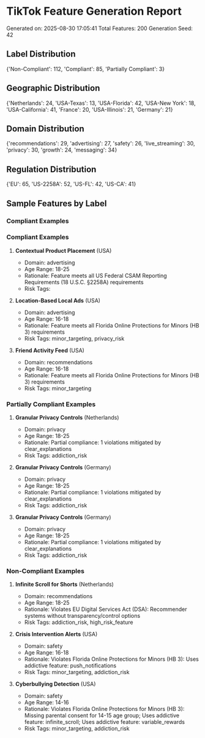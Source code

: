 # TikTok Feature Generation Report
Generated on: 2025-08-30 17:05:41
Total Features: 200
Generation Seed: 42

## Label Distribution
{'Non-Compliant': 112, 'Compliant': 85, 'Partially Compliant': 3}

## Geographic Distribution
{'Netherlands': 24, 'USA-Texas': 13, 'USA-Florida': 42, 'USA-New York': 18, 'USA-California': 41, 'France': 20, 'USA-Illinois': 21, 'Germany': 21}

## Domain Distribution
{'recommendations': 29, 'advertising': 27, 'safety': 26, 'live_streaming': 30, 'privacy': 30, 'growth': 24, 'messaging': 34}

## Regulation Distribution
{'EU': 65, 'US-2258A': 52, 'US-FL': 42, 'US-CA': 41}

## Sample Features by Label

### Compliant Examples
### Compliant Examples

1. **Contextual Product Placement** (USA)
   - Domain: advertising
   - Age Range: 18-25
   - Rationale: Feature meets all US Federal CSAM Reporting Requirements (18 U.S.C. §2258A) requirements
   - Risk Tags: 

2. **Location-Based Local Ads** (USA)
   - Domain: advertising
   - Age Range: 16-18
   - Rationale: Feature meets all Florida Online Protections for Minors (HB 3) requirements
   - Risk Tags: minor_targeting, privacy_risk

3. **Friend Activity Feed** (USA)
   - Domain: recommendations
   - Age Range: 16-18
   - Rationale: Feature meets all Florida Online Protections for Minors (HB 3) requirements
   - Risk Tags: minor_targeting
### Partially Compliant Examples

1. **Granular Privacy Controls** (Netherlands)
   - Domain: privacy
   - Age Range: 18-25
   - Rationale: Partial compliance: 1 violations mitigated by clear_explanations
   - Risk Tags: addiction_risk

2. **Granular Privacy Controls** (Germany)
   - Domain: privacy
   - Age Range: 18-25
   - Rationale: Partial compliance: 1 violations mitigated by clear_explanations
   - Risk Tags: addiction_risk

3. **Granular Privacy Controls** (Germany)
   - Domain: privacy
   - Age Range: 18-25
   - Rationale: Partial compliance: 1 violations mitigated by clear_explanations
   - Risk Tags: addiction_risk
### Non-Compliant Examples

1. **Infinite Scroll for Shorts** (Netherlands)
   - Domain: recommendations
   - Age Range: 18-25
   - Rationale: Violates EU Digital Services Act (DSA): Recommender systems without transparency/control options
   - Risk Tags: addiction_risk, high_risk_feature

2. **Crisis Intervention Alerts** (USA)
   - Domain: safety
   - Age Range: 16-18
   - Rationale: Violates Florida Online Protections for Minors (HB 3): Uses addictive feature: push_notifications
   - Risk Tags: minor_targeting, addiction_risk

3. **Cyberbullying Detection** (USA)
   - Domain: safety
   - Age Range: 14-16
   - Rationale: Violates Florida Online Protections for Minors (HB 3): Missing parental consent for 14-15 age group; Uses addictive feature: infinite_scroll; Uses addictive feature: variable_rewards
   - Risk Tags: minor_targeting, addiction_risk
